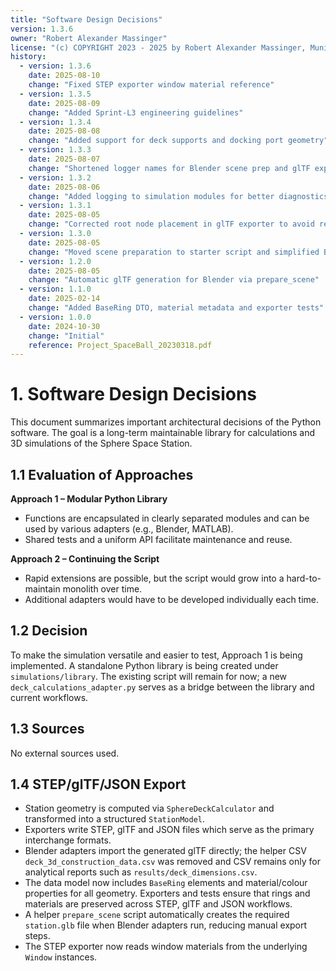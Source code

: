 ```yaml
---
title: "Software Design Decisions"
version: 1.3.6
owner: "Robert Alexander Massinger"
license: "(c) COPYRIGHT 2023 - 2025 by Robert Alexander Massinger, Munich, Germany. ALL RIGHTS RESERVED."
history:
  - version: 1.3.6
    date: 2025-08-10
    change: "Fixed STEP exporter window material reference"
  - version: 1.3.5
    date: 2025-08-09
    change: "Added Sprint-L3 engineering guidelines"
  - version: 1.3.4
    date: 2025-08-08
    change: "Added support for deck supports and docking port geometry"
  - version: 1.3.3
    date: 2025-08-07
    change: "Shortened logger names for Blender scene prep and glTF exporter"
  - version: 1.3.2
    date: 2025-08-06
    change: "Added logging to simulation modules for better diagnostics"
  - version: 1.3.1
    date: 2025-08-05
    change: "Corrected root node placement in glTF exporter to avoid recursion"
  - version: 1.3.0
    date: 2025-08-05
    change: "Moved scene preparation to starter script and simplified Blender adapter"
  - version: 1.2.0
    date: 2025-08-05
    change: "Automatic glTF generation for Blender via prepare_scene"
  - version: 1.1.0
    date: 2025-02-14
    change: "Added BaseRing DTO, material metadata and exporter tests"
  - version: 1.0.0
    date: 2024-10-30
    change: "Initial"
    reference: Project_SpaceBall_20230318.pdf
---
```

# 1. Software Design Decisions

This document summarizes important architectural decisions of the Python software. The goal is a long-term maintainable library
for calculations and 3D simulations of the Sphere Space Station.

## 1.1 Evaluation of Approaches

**Approach 1 – Modular Python Library**
- Functions are encapsulated in clearly separated modules and can be used by various adapters (e.g., Blender, MATLAB).
- Shared tests and a uniform API facilitate maintenance and reuse.

**Approach 2 – Continuing the Script**
- Rapid extensions are possible, but the script would grow into a hard-to-maintain monolith over time.
- Additional adapters would have to be developed individually each time.

## 1.2 Decision

To make the simulation versatile and easier to test, Approach 1 is being implemented. A standalone Python library is being created under `simulations/library`. The existing script will remain for now; a new `deck_calculations_adapter.py` serves as a bridge between the library and current workflows.

## 1.3 Sources

No external sources used.

## 1.4 STEP/glTF/JSON Export

- Station geometry is computed via `SphereDeckCalculator` and transformed into a structured `StationModel`.
- Exporters write STEP, glTF and JSON files which serve as the primary interchange formats.
- Blender adapters import the generated glTF directly; the helper CSV `deck_3d_construction_data.csv` was removed and CSV remains only for analytical reports such as `results/deck_dimensions.csv`.
- The data model now includes `BaseRing` elements and material/colour properties for all geometry. Exporters and tests ensure that rings and materials are preserved across STEP, glTF and JSON workflows.
- A helper `prepare_scene` script automatically creates the required `station.glb`
  file when Blender adapters run, reducing manual export steps.
- The STEP exporter now reads window materials from the underlying `Window` instances.
